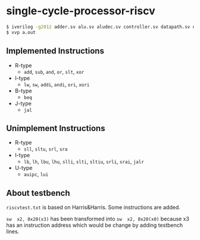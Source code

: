 # single-cycle-processor-riscv

```bash
$ iverilog -g2012 adder.sv alu.sv aludec.sv controller.sv datapath.sv dmem.sv extend.sv flopenr.sv flopr.sv imem.sv maindecoder.sv mux2.sv mux3.sv regfile.sv riscvsingle.sv testbench.sv top.sv
$ vvp a.out
```

## Implemented Instructions
- R-type
  - `add`, `sub`, `and`, `or`, `slt`, `xor`
- I-type
  - `lw`, `sw`, `addi`, `andi`, `ori`, `xori`
- B-type
  - `beq`
- J-type
  - `jal`

## Unimplement Instructions
- R-type
  - `sll`, `sltu`, `srl`, `sra`
- I-type
  - `lb`, `lh`, `lbu`, `lhu`, `slli`, `slti`, `sltiu`, `srli`, `srai`, `jalr`
- U-type
  - `auipc`, `lui`


## About testbench
`riscvtest.txt` is based on Harris&Harris.
Some instructions are added.

`sw  x2, 0x20(x3)` has been transformed into `sw  x2, 0x20(x0)` because x3 has an instruction address which would be change by adding testbench lines.

